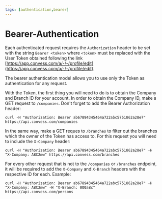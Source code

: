 ```yaml
---
tags: [authentication,bearer]
---
```


# Bearer-Authentication

Each authenticated request requires the `Authorization` header to be set with the string `Bearer <token>` where `<token>` must be replaced with the User Token obtained following the link [https://app.convess.com/a/-/-/profile/edit](https://app.convess.com/a/-/-/profile/edit).


The bearer authentication model allows you to use only the Token as authentication for any request.

With the Token, the first thing you will need to do is to obtain the Company and Branch ID for your account. In order to obtain the Company ID, make a GET request to `/companies`. Don't forget to add the Bearer Authorization header:

```
curl -H "Authorization: Bearer ab67894345464a722abc5751862a28e7" https://api.convess.com/companies
```

In the same way, make a GET reques to `/branches` to filter out the branches which the owner of the Token has access to. For this request you will need to include the `X-Company` header:

```
curl -H "Authorization: Bearer ab67894345464a722abc5751862a28e7" -H "X-Company: ABC2mw" https://api.convess.com/branches
```

For every other request that is not to the `/companies` or `/branches` endpoint, it will be required to add the `X-Company` and `X-Branch` headers with the respective ID for each. Example:
```
curl -H "Authorization: Bearer ab67894345464a722abc5751862a28e7" -H "X-Company: ABC2mw" -H "X-Branch: 0O0aBc" https://api.convess.com/persons
```
